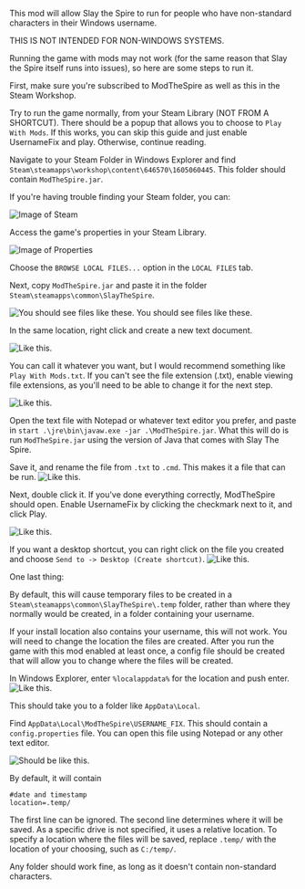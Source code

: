 This mod will allow Slay the Spire to run for people who have non-standard characters in their Windows username.

THIS IS NOT INTENDED FOR NON-WINDOWS SYSTEMS.

Running the game with mods may not work (for the same reason that Slay the Spire itself runs into issues), so here are some steps to run it.


First, make sure you're subscribed to ModTheSpire as well as this in the Steam Workshop.

Try to run the game normally, from your Steam Library (NOT FROM A SHORTCUT). There should be a popup that allows you to choose to `Play With Mods`.
If this works, you can skip this guide and just enable UsernameFix and play. Otherwise, continue reading.

Navigate to your Steam Folder in Windows Explorer and find `Steam\steamapps\workshop\content\646570\1605060445`.
This folder should contain `ModTheSpire.jar`.

If you're having trouble finding your Steam folder, you can:

![Image of Steam](https://i.imgur.com/95ygufg.png)

Access the game's properties in your Steam Library.

![Image of Properties](https://i.imgur.com/wCo99cb.png)

Choose the `BROWSE LOCAL FILES...` option in the `LOCAL FILES` tab.



Next, copy `ModTheSpire.jar` and paste it in the folder `Steam\steamapps\common\SlayTheSpire`.

![You should see files like these.](https://i.imgur.com/HW85DlY.png)
You should see files like these.

In the same location, right click and create a new text document.

![Like this.](https://i.imgur.com/uugYexK.png)

You can call it whatever you want, but I would recommend something like `Play With Mods.txt`. If you can't see the file extension (.txt), enable viewing file extensions, as you'll need to be able to change it for the next step.

![Like this.](https://i.imgur.com/sc1KFwD.png)

Open the text file with Notepad or whatever text editor you prefer, and paste in `start .\jre\bin\javaw.exe -jar .\ModTheSpire.jar`.
What this will do is run `ModTheSpire.jar` using the version of Java that comes with Slay The Spire.

Save it, and rename the file from `.txt` to `.cmd`. This makes it a file that can be run.
![Like this.](https://i.imgur.com/ItHC6Yj.png)

Next, double click it. If you've done everything correctly, ModTheSpire should open.
Enable UsernameFix by clicking the checkmark next to it, and click Play.

![Like this.](https://i.imgur.com/TyRwiUC.png)


If you want a desktop shortcut, you can right click on the file you created and choose `Send to -> Desktop (Create shortcut)`.
![Like this.](https://i.imgur.com/9HnOQnD.png)



One last thing:

By default, this will cause temporary files to be created in a `Steam\steamapps\common\SlayTheSpire\.temp` folder, rather than where they normally would be created, in a folder containing your username.

If your install location also contains your username, this will not work. You will need to change the location the files are created.
After you run the game with this mod enabled at least once, a config file should be created that will allow you to change where the files will be created.

In Windows Explorer, enter `%localappdata%` for the location and push enter.
![Like this.](https://i.imgur.com/XpoF8e0.png)

This should take you to a folder like `AppData\Local`.

Find `AppData\Local\ModTheSpire\USERNAME_FIX`. This should contain a `config.properties` file.
You can open this file using Notepad or any other text editor.

![Should be like this.](https://i.imgur.com/XbjSh2J.png)

By default, it will contain
```
#date and timestamp
location=.temp/
```

The first line can be ignored. The second line determines where it will be saved.
As a specific drive is not specified, it uses a relative location.
To specify a location where the files will be saved, replace `.temp/` with the location of your choosing, such as `C:/temp/`.

Any folder should work fine, as long as it doesn't contain non-standard characters.
